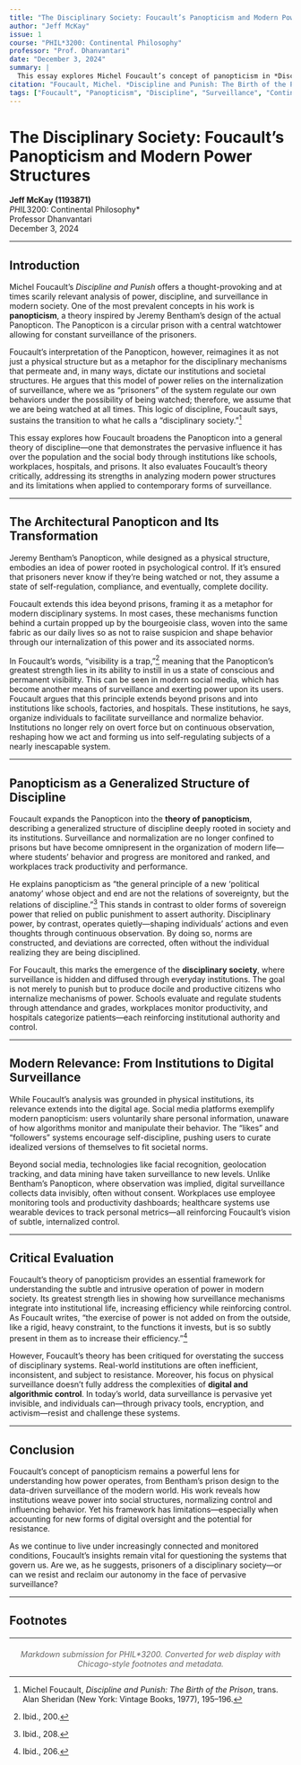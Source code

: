 ```yaml
---
title: "The Disciplinary Society: Foucault’s Panopticism and Modern Power Structures"
author: "Jeff McKay"
issue: 1
course: "PHIL*3200: Continental Philosophy"
professor: "Prof. Dhanvantari"
date: "December 3, 2024"
summary: |
  This essay explores Michel Foucault’s concept of panopticism in *Discipline and Punish*, analyzing how Jeremy Bentham’s architectural Panopticon becomes a metaphor for modern systems of discipline and surveillance. It examines how these structures extend into institutions such as schools, workplaces, and hospitals, and evaluates the theory’s continued relevance in the digital age of algorithmic control.
citation: "Foucault, Michel. *Discipline and Punish: The Birth of the Prison.* Translated by Alan Sheridan. New York: Vintage Books, 1977."
tags: ["Foucault", "Panopticism", "Discipline", "Surveillance", "Continental Philosophy"]
---
```


# The Disciplinary Society: Foucault’s Panopticism and Modern Power Structures

**Jeff McKay (1193871)**  
*PHIL*3200: Continental Philosophy*  
Professor Dhanvantari  
December 3, 2024  

---

## Introduction

Michel Foucault’s *Discipline and Punish* offers a thought-provoking and at times scarily relevant analysis of power, discipline, and surveillance in modern society. One of the most prevalent concepts in his work is **panopticism**, a theory inspired by Jeremy Bentham’s design of the actual Panopticon. The Panopticon is a circular prison with a central watchtower allowing for constant surveillance of the prisoners.  

Foucault’s interpretation of the Panopticon, however, reimagines it as not just a physical structure but as a metaphor for the disciplinary mechanisms that permeate and, in many ways, dictate our institutions and societal structures. He argues that this model of power relies on the internalization of surveillance, where we as “prisoners” of the system regulate our own behaviors under the possibility of being watched; therefore, we assume that we are being watched at all times. This logic of discipline, Foucault says, sustains the transition to what he calls a “disciplinary society.”[^1]

This essay explores how Foucault broadens the Panopticon into a general theory of discipline—one that demonstrates the pervasive influence it has over the population and the social body through institutions like schools, workplaces, hospitals, and prisons. It also evaluates Foucault’s theory critically, addressing its strengths in analyzing modern power structures and its limitations when applied to contemporary forms of surveillance.

---

## The Architectural Panopticon and Its Transformation

Jeremy Bentham’s Panopticon, while designed as a physical structure, embodies an idea of power rooted in psychological control. If it’s ensured that prisoners never know if they’re being watched or not, they assume a state of self-regulation, compliance, and eventually, complete docility.  

Foucault extends this idea beyond prisons, framing it as a metaphor for modern disciplinary systems. In most cases, these mechanisms function behind a curtain propped up by the bourgeoisie class, woven into the same fabric as our daily lives so as not to raise suspicion and shape behavior through our internalization of this power and its associated norms.

In Foucault’s words, “visibility is a trap,”[^2] meaning that the Panopticon’s greatest strength lies in its ability to instill in us a state of conscious and permanent visibility. This can be seen in modern social media, which has become another means of surveillance and exerting power upon its users. Foucault argues that this principle extends beyond prisons and into institutions like schools, factories, and hospitals. These institutions, he says, organize individuals to facilitate surveillance and normalize behavior. Institutions no longer rely on overt force but on continuous observation, reshaping how we act and forming us into self-regulating subjects of a nearly inescapable system.

---

## Panopticism as a Generalized Structure of Discipline

Foucault expands the Panopticon into the **theory of panopticism**, describing a generalized structure of discipline deeply rooted in society and its institutions. Surveillance and normalization are no longer confined to prisons but have become omnipresent in the organization of modern life—where students’ behavior and progress are monitored and ranked, and workplaces track productivity and performance.

He explains panopticism as “the general principle of a new ‘political anatomy’ whose object and end are not the relations of sovereignty, but the relations of discipline.”[^3] This stands in contrast to older forms of sovereign power that relied on public punishment to assert authority. Disciplinary power, by contrast, operates quietly—shaping individuals’ actions and even thoughts through continuous observation. By doing so, norms are constructed, and deviations are corrected, often without the individual realizing they are being disciplined.

For Foucault, this marks the emergence of the **disciplinary society**, where surveillance is hidden and diffused through everyday institutions. The goal is not merely to punish but to produce docile and productive citizens who internalize mechanisms of power. Schools evaluate and regulate students through attendance and grades, workplaces monitor productivity, and hospitals categorize patients—each reinforcing institutional authority and control.

---

## Modern Relevance: From Institutions to Digital Surveillance

While Foucault’s analysis was grounded in physical institutions, its relevance extends into the digital age. Social media platforms exemplify modern panopticism: users voluntarily share personal information, unaware of how algorithms monitor and manipulate their behavior. The “likes” and “followers” systems encourage self-discipline, pushing users to curate idealized versions of themselves to fit societal norms.  

Beyond social media, technologies like facial recognition, geolocation tracking, and data mining have taken surveillance to new levels. Unlike Bentham’s Panopticon, where observation was implied, digital surveillance collects data invisibly, often without consent. Workplaces use employee monitoring tools and productivity dashboards; healthcare systems use wearable devices to track personal metrics—all reinforcing Foucault’s vision of subtle, internalized control.

---

## Critical Evaluation

Foucault’s theory of panopticism provides an essential framework for understanding the subtle and intrusive operation of power in modern society. Its greatest strength lies in showing how surveillance mechanisms integrate into institutional life, increasing efficiency while reinforcing control. As Foucault writes, “the exercise of power is not added on from the outside, like a rigid, heavy constraint, to the functions it invests, but is so subtly present in them as to increase their efficiency.”[^4]

However, Foucault’s theory has been critiqued for overstating the success of disciplinary systems. Real-world institutions are often inefficient, inconsistent, and subject to resistance. Moreover, his focus on physical surveillance doesn’t fully address the complexities of **digital and algorithmic control**. In today’s world, data surveillance is pervasive yet invisible, and individuals can—through privacy tools, encryption, and activism—resist and challenge these systems.

---

## Conclusion

Foucault’s concept of panopticism remains a powerful lens for understanding how power operates, from Bentham’s prison design to the data-driven surveillance of the modern world. His work reveals how institutions weave power into social structures, normalizing control and influencing behavior. Yet his framework has limitations—especially when accounting for new forms of digital oversight and the potential for resistance.  

As we continue to live under increasingly connected and monitored conditions, Foucault’s insights remain vital for questioning the systems that govern us. Are we, as he suggests, prisoners of a disciplinary society—or can we resist and reclaim our autonomy in the face of pervasive surveillance?

---

## Footnotes

[^1]: Michel Foucault, *Discipline and Punish: The Birth of the Prison*, trans. Alan Sheridan (New York: Vintage Books, 1977), 195–196.  
[^2]: Ibid., 200.  
[^3]: Ibid., 208.  
[^4]: Ibid., 206.  

---

<div style="text-align:center; font-style:italic; color:#666; margin-top:20px;">
  <p>Markdown submission for PHIL*3200. Converted for web display with Chicago-style footnotes and metadata.</p>
</div>
